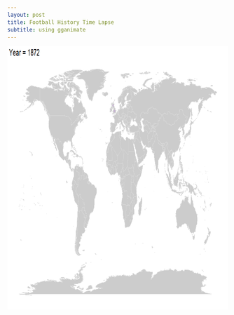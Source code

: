```yaml
---
layout: post
title: Football History Time Lapse
subtitle: using gganimate
---
```


<img src="football_history_timelapse.gif" width="800" height="600" />
